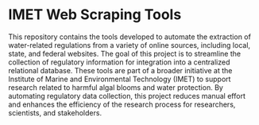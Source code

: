 # IMET Web Scraping Tools
This repository contains the tools developed to automate the extraction of water-related 
regulations from a variety of online sources, including local, state, and 
federal websites. The goal of this project is to streamline the collection 
of regulatory information for integration into a centralized relational database. These tools 
are part of a broader initiative at the Institute of Marine and Environmental Technology (IMET) 
to support research related to harmful algal blooms and water protection. 
By automating regulatory data collection, this project reduces manual effort and 
enhances the efficiency of the research process for researchers, scientists, and 
stakeholders.